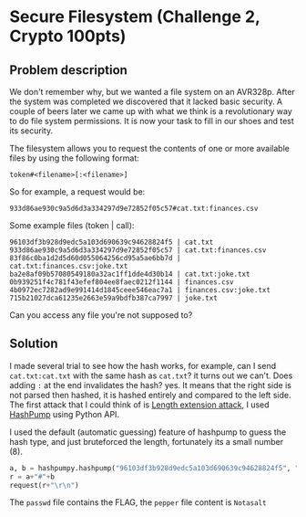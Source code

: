 # Secure Filesystem (Challenge 2, Crypto 100pts)

## Problem description

We don't remember why, but we wanted a file system on an AVR328p. After the system was completed we discovered that it lacked basic security. A couple of beers later we came up with what we think is a revolutionary way to do file system permissions. It is now your task to fill in our shoes and test its security.

The filesystem allows you to request the contents of one or more available files by using the following
format:

    token#<filename>[:<filename>]

So for example, a request would be:

    933d86ae930c9a5d6d3a334297d9e72852f05c57#cat.txt:finances.csv

Some example files (token | call):

    96103df3b928d9edc5a103d690639c94628824f5 | cat.txt
    933d86ae930c9a5d6d3a334297d9e72852f05c57 | cat.txt:finances.csv
    83f86c0ba1d2d5d60d055064256cd95a5ae6bb7d | cat.txt:finances.csv:joke.txt
    ba2e8af09b57080549180a32ac1ff1dde4d30b14 | cat.txt:joke.txt
    0b939251f4c781f43efef804ee8faec0212f1144 | finances.csv
    4b0972ec7282ad9e991414d1845ceee546eac7a1 | finances.csv:joke.txt
    715b21027dca61235e2663e59a9bdfb387ca7997 | joke.txt

Can you access any file you're not supposed to?


## Solution

I made several trial to see how the hash works, for example, can I send `cat.txt:cat.txt` with the same hash as `cat.txt`? it turns out we can't. Does adding `:` at the end invalidates the hash? yes. It means that the right side is not parsed then hashed, it is hashed entirely and compared to the left side. The first attack that I could think of is [Length extension attack](https://en.wikipedia.org/wiki/Length_extension_attack), I used [HashPump](https://github.com/bwall/HashPump) using Python API.

I used the default (automatic guessing) feature of hashpump to guess the hash type, and just bruteforced the length, fortunately its a small number (8).


```python
a, b = hashpumpy.hashpump("96103df3b928d9edc5a103d690639c94628824f5", "cat.txt", ":passwd:pepper", 8)
r = a+"#"+b
request(r+"\r\n")
```

The `passwd` file contains the FLAG, the `pepper` file content is `Notasalt`

